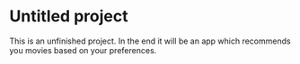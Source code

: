 # Untitled project
This is an unfinished project. In the end it will be an app which recommends you movies based on your preferences.
 
